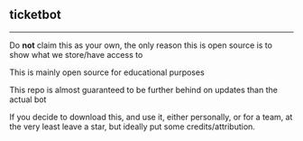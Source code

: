 ## ticketbot

------------
Do **not** claim this as your own, the only reason this is open source is to show what we store/have access to

This is mainly open source for educational purposes

This repo is almost guaranteed to be further behind on updates than the actual bot

If you decide to download this, and use it, either personally, or for a team, at the very least leave a star, but ideally put some credits/attribution.
